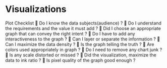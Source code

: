 # Visualizations

Plot Checklist
	Do I know the data subjects(audience) ?
	Do I understand the requirements and the value it must add ?
	Did I choose an appropriate graph that can convey the right intent ?
	Do I have to add any interactiveness to the graph ?
	Can I layer or separate the information ?
	Can I maximize the data density ?
	Is the graph telling the truth ?
	Are colors used appropriately in graph ? 
	Do I need to remove any chart junk ?
	Is any scale distorted or missed ?
	Did the visualization, maximize the data to ink ratio ?
	Is pixel quality of the graph good enough ?

